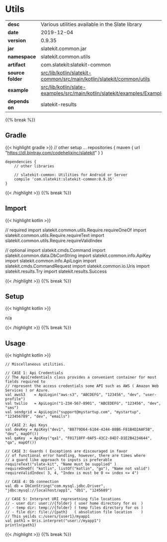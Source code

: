 
# Utils

<table class="table table-striped table-bordered">
  <tbody>
    <tr>
      <td><strong>desc</strong></td>
      <td>Various utilities available in the Slate library</td>
    </tr>
    <tr>
      <td><strong>date</strong></td>
      <td>2019-12-04</td>
    </tr>
    <tr>
      <td><strong>version</strong></td>
      <td>0.9.35</td>
    </tr>
    <tr>
      <td><strong>jar</strong></td>
      <td>slatekit.common.jar</td>
    </tr>
    <tr>
      <td><strong>namespace</strong></td>
      <td>slatekit.common.utils</td>
    </tr>
    <tr>
      <td><strong>artifact</strong></td>
      <td>com.slatekit:slatekit-common</td>
    </tr>
    <tr>
      <td><strong>source folder</strong></td>
      <td><a href="https://github.com/slatekit/slatekit/tree/master/src/lib/kotlin/slatekit-common/src/main/kotlin/slatekit/common/utils" class="url-ch">src/lib/kotlin/slatekit-common/src/main/kotlin/slatekit/common/utils</a></td>
    </tr>
    <tr>
      <td><strong>example</strong></td>
      <td><a href="https://github.com/slatekit/slatekit/tree/master/src/lib/kotlin/slatekit-examples/src/main/kotlin/slatekit/examples/Example_Utils.kt" class="url-ch">src/lib/kotlin/slate-examples/src/main/kotlin/slatekit/examples/Example_Utils.kt</a></td>
    </tr>
    <tr>
      <td><strong>depends on</strong></td>
      <td> slatekit-results</td>
    </tr>
  </tbody>
</table>
{{% break %}}

## Gradle
{{< highlight gradle >}}
    // other setup ...
    repositories {
        maven { url  "https://dl.bintray.com/codehelixinc/slatekit" }
    }

    dependencies {
        // other libraries

        // slatekit-common: Utilities for Android or Server
        compile 'com.slatekit:slatekit-common:0.9.35'
    }

{{< /highlight >}}
{{% break %}}

## Import
{{< highlight kotlin >}}


// required 
import slatekit.common.utils.Require.requireOneOf
import slatekit.common.utils.Require.requireText
import slatekit.common.utils.Require.requireValidIndex



// optional 
import slatekit.cmds.Command
import slatekit.common.data.DbConString
import slatekit.common.info.ApiKey
import slatekit.common.info.ApiLogin
import slatekit.cmds.CommandRequest
import slatekit.common.io.Uris
import slatekit.results.Try
import slatekit.results.Success




{{< /highlight >}}
{{% break %}}

## Setup
{{< highlight kotlin >}}


n/a


{{< /highlight >}}
{{% break %}}

## Usage
{{< highlight kotlin >}}


    // Miscellaneous utilities.

    // CASE 1: Api Credentials
    // The ApiCredentials class provides a convenient container for most fields required to
    // represent the access credentials some API such as AWS ( Amazon Web Services ) or Azure.
    val awsS3    = ApiLogin("aws-s3", "ABCDEFG", "123456", "dev", "user-profile")
    val twilio   = ApiLogin("1-234-567-8901", "ABCEDEFG", "123456", "dev", "sms")
    val sendgrid = ApiLogin("support@mystartup.com", "mystartup", "123456789", "dev", "emails")

    // CASE 2: Api Keys
    val devKey = ApiKey("dev1", "B8779D64-6104-4244-88B6-F81B4D2AAF5B", "dev", mapOf())
    val qaKey  = ApiKey("qa1", "F01718FF-0AF5-43C2-84D7-D1E2B4234644", "qa", mapOf())

    // CASE 3: Guards ( Exceptions are discouraged in favor
    // of functional error handling, however, there are times where
    // a guard like approach to inputs is preferable
    requireText("slate-kit", "Name must be supplied" )
    requireOneOf( "kotlin", listOf("kotlin", "go"), "Name not valid")
    requireValidIndex( 3, 4, "Index is must be 0 <= index <= 4")

    // CASE 4: Db connection
    val db = DbConString("com.mysql.jdbc.Driver", "jdbc:mysql://localhost/app1", "db1", "1245689")

    // CASE 5: Interpret URI represetning file locations
    // - user dir: user://{folder} ( user home directory for os  )
    // - temp dir: temp://{folder} ( temp files directory for os )
    // - file dir: file://{path}   ( absolution file location    )
    // This yeilds c:/users/{user1}/myapp1
    val path1 = Uris.interpret("user://myapp1")
    println(path1)

    

{{< /highlight >}}
{{% break %}}

